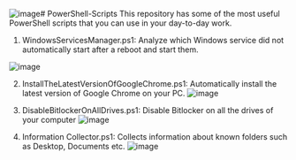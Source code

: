 ![image](https://github.com/user-attachments/assets/9e90af1b-e689-4b2e-bf06-385ab2d9879e)# PowerShell-Scripts
This repository has some of the most useful PowerShell scripts that you can use in your day-to-day work. 

1. WindowsServicesManager.ps1: Analyze which Windows service did not automatically start after a reboot and start them.

![image](https://github.com/KhanAhmad-cmd/PowerShell-Scripts/assets/83468415/0b580a1f-cd4f-4478-a411-ddb86a8ee7ab)

2. InstallTheLatestVersionOfGoogleChrome.ps1: Automatically install the latest version of Google Chrome on your PC.
![image](https://github.com/KhanAhmad-cmd/PowerShell-Scripts/assets/83468415/01a4c824-95a2-44e7-9ead-b8e9ac36bddc)

3. DisableBitlockerOnAllDrives.ps1: Disable Bitlocker on all the drives of your computer
![image](https://github.com/KhanAhmad-cmd/PowerShell-Scripts/assets/83468415/8c3bf27a-e69b-4121-a26d-f7f99b0c066b)

4. Information Collector.ps1: Collects information about known folders such as Desktop, Documents etc.
![image](https://github.com/user-attachments/assets/920785a3-cb7a-4d7a-b080-d5a40a110790)
